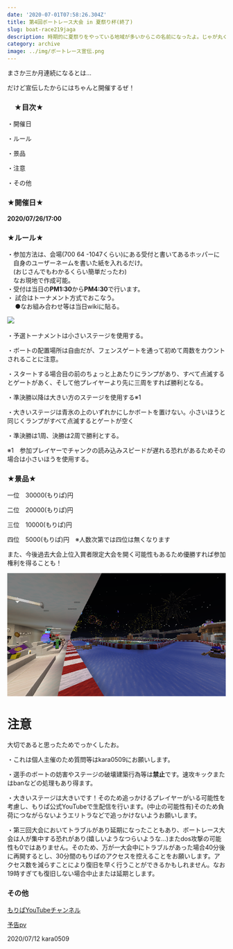 ```yaml
---
date: '2020-07-01T07:58:26.304Z'
title: 第4回ボートレース大会 in 夏祭り杯(終了)
slug: boat-race219jaga
description: 時期的に夏祭りをやっている地域が多いからこの名前になったよ。じゃが丸くんアイスは作るか知らん。
category: archive
image: ../img/ボートレース宣伝.png
---
```

まさか三か月連続になるとは...

だけど宣伝したからにはちゃんと開催するぜ！

### 　**★目次★**

・開催日

・ルール

・景品

・注意

・その他

### ★開催日★

**2020/07/26/17:00**

### ★ルール★

  
・参加方法は、会場(700 64 -1047くらい)にある受付と書いてあるホッパーに  
　自身のユーザーネームを書いた紙を入れるだけ。  
　(おじさんでもわかるくらい簡単だったわ)  
　なお現地で作成可能。  
・受付は当日の**PM1:30**から**PM4:30**で行います。  
・ 試合はトーナメント方式でおこなう。  
　
●なお組み合わせ等は当日wikiに貼る。

![](/img/第四回ボートレース　リーグ.png)

・予選トーナメントは小さいステージを使用する。

・ボートの配置場所は自由だが、フェンスゲートを通って初めて周数をカウントされることに注意。

・スタートする場合目の前のちょっと上あたりにランプがあり、すべて点滅するとゲートがあく、そして他プレイヤーより先に三周をすれば勝利となる。

・準決勝以降は大きい方のステージを使用する※1

・大きいステージは青氷の上のいずれかにしかボートを置けない。小さいほうと同じくランプがすべて点滅するとゲートが空く

・準決勝は1周、決勝は2周で勝利とする。

※1　参加プレイヤーでチャンクの読み込みスピードが遅れる恐れがあるためその場合は小さいほうを使用する。

### ★景品★

一位　30000(もりぱ)円

二位　20000(もりぱ)円

三位　10000(もりぱ)円

四位　5000(もりぱ)円　※人数次第では四位は無くなります

また、今後過去大会上位入賞者限定大会を開く可能性もあるため優勝すれば参加権利を得ることも！

![](/img/2020-04-05_17.57.05.png)

# **注意**

大切であると思ったためでっかくしたお。

・これは個人主催のため質問等はkara0509にお願いします。

・選手のボートの妨害やステージの破壊建築行為等は**禁止**です。速攻キックまたはbanなどの処理もあり得ます。

・大きいステージは大きいです！そのため追っかけるプレイヤーがいる可能性を考慮し、もりぱ公式YouTubeで生配信を行います。(中止の可能性有)そのため負荷につながらないようエリトラなどで追っかけないようお願いします。

・第三回大会においてトラブルがあり延期になったこともあり、ボートレース大会は人が集中する恐れがあり(嬉しいようなつらいような...)またdos攻撃の可能性も0ではありません。そのため、万が一大会中にトラブルがあった場合40分後に再開するとし、30分間のもりぱのアクセスを控えることをお願いします。アクセス数を減らすことにより復旧を早く行うことができるかもしれません。なお19時すぎても復旧しない場合中止または延期とします。

### その他

[もりぱYouTubeチャンネル](https://www.youtube.com/channel/UC5huN7nu_9RJKB-rPk8Z0hQ)

[予告pv](https://www.youtube.com/watch?v=lS2TodU-m20&feature=youtu.be)

2020/07/12 kara0509
